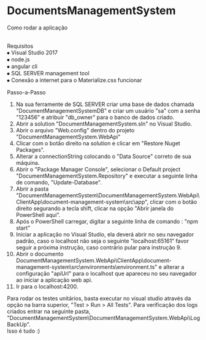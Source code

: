 # DocumentsManagementSystem
Como rodar a aplicação<br><br>
	
Requisitos<br>
	⦁	Visual Studio 2017<br>
	⦁	 node.js<br>
	⦁	angular cli<br>
	⦁	SQL SERVER management tool<br>
	⦁	Conexão a internet para o Materialize.css funcionar<br>
	
Passo-a-Passo<br>
1.	Na sua ferramente de SQL SERVER criar uma base de dados chamada "DocumentManagementSystemDB" e criar um usuário "sa" com a senha "123456" e atribuir "db_owner" para o banco de dados criado.
2.	Abrir a solution "DocumentManagementSystem.sln" no Visual Studio.
3.	Abrir o arquivo "Web.config" dentro do projeto "DocumentManagementSystem.WebApi"
4.	Clicar com o botão direito na solution e clicar em "Restore Nuget Packages".
5.	Alterar a connectionString colocando o "Data Source" correto de sua máquina.
6.	Abrir o "Package Manager Console", selecionar o Default project "DocumentManagementSystem.Repository" e executar a seguinte linha de comando, "Update-Database".
7.	Abrir a pasta "DocumentManagementSystem\DocumentManagementSystem.WebApi\ClientApp\document-management-system\src\app", clicar com o botão direito segurando a tecla shift, clicar na opção "Abrir janela do PowerShell aqui".
8.	Após o PowerShell carregar, digitar a seguinte linha de comando : "npm start"
9.	Iniciar a aplicação no Visual Studio, ela deverá abrir no seu navegador padrão, caso o localhost não seja o seguinte "localhost:65161" favor seguir a próxima instrução, caso contrário pular para instrução 9.
10.	Abrir o documento DocumentManagementSystem.WebApi\ClientApp\document-management-system\src\environments\environment.ts" e alterar a configuração "apiUrl" para o localhost que apareceu no seu navegador ao iniciar a aplicação web api.
11.	Ir para o localhost:4200.
	
Para rodar os testes unitários, basta executar no visual studio através da opção na barra superior, "Test > Run > All Tests".
Para verificação dos logs criados entrar na seguinte pasta, "DocumentManagementSystem\DocumentManagementSystem.WebApi\LogBackUp".<br>
Isso é tudo :)
